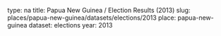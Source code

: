 type: na
title: Papua New Guinea / Election Results (2013)
slug: places/papua-new-guinea/datasets/elections/2013
place: papua-new-guinea
dataset: elections
year: 2013
